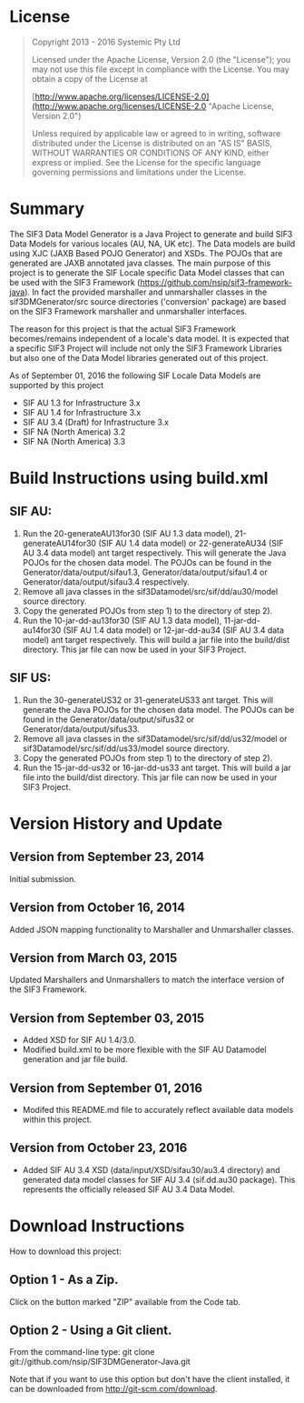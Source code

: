 # License
> Copyright 2013 - 2016 Systemic Pty Ltd
> 
> Licensed under the Apache License, Version 2.0 (the "License"); you may not use this file except in compliance with the License. You may obtain a copy of the License at
> 
> [http://www.apache.org/licenses/LICENSE-2.0](http://www.apache.org/licenses/LICENSE-2.0 "Apache License, Version 2.0")
> 
> Unless required by applicable law or agreed to in writing, software distributed under the License is distributed on an "AS IS" BASIS, WITHOUT WARRANTIES OR CONDITIONS OF ANY KIND, either express or implied. See the License for the specific language governing permissions and limitations under the License.

# Summary
The SIF3 Data Model Generator is a Java Project to generate and build SIF3 Data Models for various 
locales (AU, NA, UK etc). The Data models are build using XJC (JAXB Based POJO Generator) and XSDs. 
The POJOs that are generated are JAXB annotated java classes.
The main purpose of this project is to generate the SIF Locale specific Data Model classes that can
be used with the SIF3 Framework (https://github.com/nsip/sif3-framework-java). In fact the provided
marshaller and unmarshaller classes in the sif3DMGenerator/src source directories ('conversion' package)
are based on the SIF3 Framework marshaller and unmarshaller interfaces.

The reason for this project is that the actual SIF3 Framework becomes/remains independent of a locale's
data model. It is expected that a specific SIF3 Project will include not only the SIF3 Framework 
Libraries but also one of the Data Model libraries generated out of this project.

As of September 01, 2016 the following SIF Locale Data Models are supported by this project
- SIF AU 1.3 for Infrastructure 3.x
- SIF AU 1.4 for Infrastructure 3.x
- SIF AU 3.4 (Draft) for Infrastructure 3.x
- SIF NA (North America) 3.2
- SIF NA (North America) 3.3

# Build Instructions using build.xml

## SIF AU:
1. Run the 20-generateAU13for30 (SIF AU 1.3 data model), 21-generateAU14for30 (SIF AU 1.4 data model)
   or 22-generateAU34 (SIF AU 3.4 data model) ant target respectively.
   This will generate the Java POJOs for the chosen data model. The POJOs can be found in the
   Generator/data/output/sifau1.3, Generator/data/output/sifau1.4 or Generator/data/output/sifau3.4 respectively.
2. Remove all java classes in the sif3Datamodel/src/sif/dd/au30/model source directory.
3. Copy the generated POJOs from step 1) to the directory of step 2).
4. Run the 10-jar-dd-au13for30 (SIF AU 1.3 data model), 11-jar-dd-au14for30 (SIF AU 1.4 data model) or 
   12-jar-dd-au34 (SIF AU 3.4 data model) ant target respectively.
   This will build a jar file into the build/dist directory. This jar file can now be used in your
   SIF3 Project.
  
## SIF US:
1. Run the 30-generateUS32 or 31-generateUS33 ant target.
   This will generate the Java POJOs for the chosen data model. The POJOs can be found in the
   Generator/data/output/sifus32 or Generator/data/output/sifus33.
2. Remove all java classes in the sif3Datamodel/src/sif/dd/us32/model or sif3Datamodel/src/sif/dd/us33/model source directory.
3. Copy the generated POJOs from step 1) to the directory of step 2).
4. Run the 15-jar-dd-us32 or 16-jar-dd-us33 ant target.
   This will build a jar file into the build/dist directory. This jar file can now be used in your
   SIF3 Project.

# Version History and Update

## Version from September 23, 2014
Initial submission.

## Version from October 16, 2014
Added JSON mapping functionality to Marshaller and Unmarshaller classes.

## Version from March 03, 2015
Updated Marshallers and Unmarshallers to match the interface version of the SIF3 Framework.

## Version from September 03, 2015
- Added XSD for SIF AU 1.4/3.0.
- Modified build.xml to be more flexible with the SIF AU Datamodel generation and jar file build.

## Version from September 01, 2016
- Modifed this README.md file to accurately reflect available data models within this project.

## Version from October 23, 2016
- Added SIF AU 3.4 XSD (data/input/XSD/sifau30/au3.4 directory) and generated data model classes 
  for SIF AU 3.4 (sif.dd.au30 package). This represents the officially released SIF AU 3.4 Data Model.

# Download Instructions
How to download this project:

## Option 1 - As a Zip.
Click on the button marked "ZIP" available from the Code tab.

## Option 2 - Using a Git client.
From the command-line type: git clone git://github.com/nsip/SIF3DMGenerator-Java.git

Note that if you want to use this option but don't have the client installed, it can be 
downloaded from http://git-scm.com/download.


